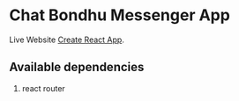 # Chat Bondhu Messenger App

Live Website [Create React App](https://github.com/facebook/create-react-app).

## Available dependencies
1. react router